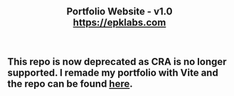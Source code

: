 <h2 align="center">
  Portfolio Website - v1.0<br/>
  <a href="https://epklabs.com" target="_blank">https://epklabs.com</a>
</h2>

<br/>

## This repo is now deprecated as CRA is no longer supported. I remade my portfolio with Vite and the repo can be found [here](https://github.com/biohackerellie/website). 




